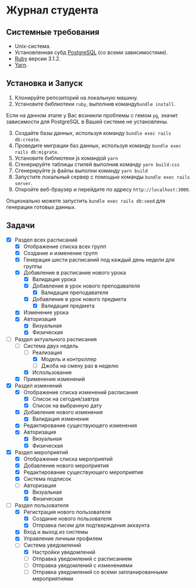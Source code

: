 # Журнал студента

## Системные требования

* Unix-система.
* Установленная субд [PostgreSQL](https://www.postgresql.org/download/linux/ubuntu/) (со всеми зависимостями).
* [Ruby](https://rvm.io/rvm/install) версии 3.1.2.
* [Yarn](https://classic.yarnpkg.com/lang/en/docs/install/#mac-stable).

## Установка и Запуск

1. Клонируйте репозиторий на локальную машину.
2. Установите библиотеки `ruby`, выполнив команду`bundle install`.

Если на данном этапе у Вас возникли проблемы с гемом `pg`, значит зависимости для PostgreSQL в Вашей системе не установлены.

3. Создайте базы данных, используя команду `bundle exec rails db:create`.
4. Проведите миграции баз данных, используя команду `bundle exec rails db:migrate`.
5. Установите библиотеки js командой `yarn`
6. Сгенерируйте таблицы стилей выполнив команду `yarn build:css`
7. Сгенерируйте js файлы выполни команду `yarn build`
8. Запустите локальный сервер с помощью команды `bundle exec rails server`.
9.  Откройте веб-браузер и перейдите по адресу `http://localhost:3000`.

Опционально можете запустить `bundle exec rails db:seed` для генерации готовых данных.
## Задачи

- [x] Раздел всех расписаний
  - [x] Отображение списка всех групп
  - [x] Создание и изменение групп
  - [x] Генерация шести расписаний под каждый день недели для группы
  - [x] Добавление в расписание нового урока
    - [x] Валидация урока
    - [x] Добавление в урок нового преподавателя
      - [x] Валидация преподавателя
    - [x] Добавление в урок нового предмета
      - [x] Валидация предмета
  - [x] Изменение урока
  - [x] Авторизация
    - [x] Визуальная
    - [x] Физическая

- [ ] Раздел актуального расписания
  - [ ] Система двух недель
    - [ ] Реализация
      - [x] Модель и контроллер
      - [ ] Джоба на смену раз в неделю
    - [x] Использование
  - [x] Применение изменений

- [x] Раздел изменений
  - [x] Отображение списка изменений расписания
    - [x] Список на сегодня/завтра
    - [x] Список на выбранную дату
  - [x] Добавление нового изменения
    - [x] Валидация изменения
  - [x] Редактирование существующего изменения
  - [x] Авторизация
    - [x] Визуальная
    - [x] Физическая

- [x] Раздел мероприятий
  - [x] Отображение списка мероприятий
  - [x] Добавление нового мероприятия
  - [x] Редактирование существующего мероприятия
  - [x] Система подписок
  - [ ] Авторизация
    - [x] Визуальная
    - [x] Физическая

- [ ] Раздел пользователя
  - [x] Регистрация нового пользователя
    - [x] Создание нового пользователя
    - [x] Отправка писем для подтверждения аккаунта
  - [x] Вход и выход из системы
  - [x] Управление личным профилем
  - [ ] Система уведомлений
    - [x] Настройки уведомлений
    - [ ] Отправка уведомлений с расписанием
    - [ ] Отправка уведомлений с изменениями
    - [ ] Отправка уведомлений со всеми запланированными мероприятиями
